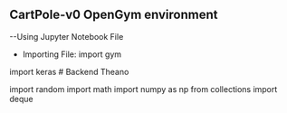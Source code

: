 ## CartPole-v0 OpenGym environment
--Using Jupyter Notebook File

* Importing File:
import gym

import keras	# Backend Theano

import random
import math
import numpy as np
from collections import deque

